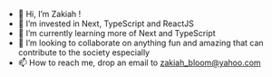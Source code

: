 - 👋 Hi, I’m Zakiah !
- 👀 I’m invested in Next, TypeScript and ReactJS
- 🌱 I’m currently learning more of Next and TypeScript
- 💞️ I’m looking to collaborate on anything fun and amazing that can contribute to the society especially
- 📫 How to reach me, drop an email to zakiah_bloom@yahoo.com

<!---
Zakiah07/Zakiah07 is a ✨ special ✨ repository because its `README.md` (this file) appears on your GitHub profile.
You can click the Preview link to take a look at your changes.
--->
